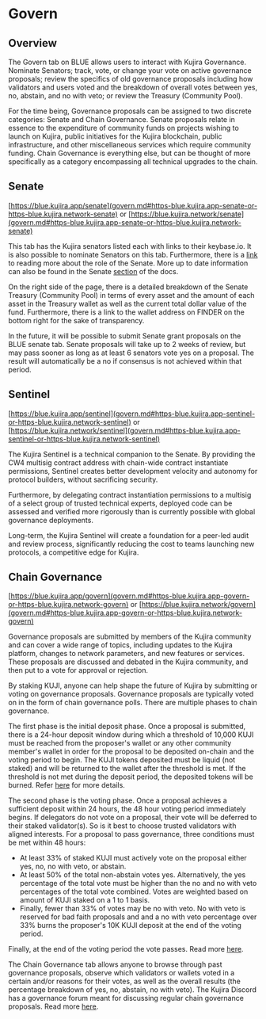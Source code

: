 # Govern

## Overview

The Govern tab on BLUE allows users to interact with Kujira Governance. Nominate Senators; track, vote, or change your vote on active governance proposals; review the specifics of old governance proposals including how validators and users voted and the breakdown of overall votes between yes, no, abstain, and no with veto; or review the Treasury (Community Pool).

For the time being, Governance proposals can be assigned to two discrete categories: Senate and Chain Governance. Senate proposals relate in essence to the expenditure of community funds on projects wishing to launch on Kujira, public initiatives for the Kujira blockchain, public infrastructure, and other miscellaneous services which require community funding. Chain Governance is everything else, but can be thought of more specifically as a category encompassing all technical upgrades to the chain.  &#x20;

## Senate

[https://blue.kujira.app/senate](govern.md#https-blue.kujira.app-senate-or-https-blue.kujira.network-senate) or [https://blue.kujira.network/senate](govern.md#https-blue.kujira.app-senate-or-https-blue.kujira.network-senate)

This tab has the Kujira senators listed each with links to their keybase.io. It is also possible to nominate Senators on this tab. Furthermore, there is a [link](https://medium.com/team-kujira/kujira-governance-grows-up-ca8b7c87753b) to reading more about the role of the Senate. More up to date information can also be found in the Senate [section](../senate.md) of the docs.

On the right side of the page, there is a detailed breakdown of the Senate Treasury (Community Pool) in terms of every asset and the amount of each asset in the Treasury wallet as well as the current total dollar value of the fund. Furthermore, there is a link to the wallet address on FINDER on the bottom right for the sake of transparency.&#x20;

In the future, it will be possible to submit Senate grant proposals on the BLUE senate tab. Senate proposals will take up to 2 weeks of review, but may pass sooner as long as at least 6 senators vote yes on a proposal. The result will automatically be a no if consensus is not achieved within that period.

## Sentinel

[https://blue.kujira.app/sentinel](govern.md#https-blue.kujira.app-sentinel-or-https-blue.kujira.network-sentinel) or [https://blue.kujira.network/sentinel](govern.md#https-blue.kujira.app-sentinel-or-https-blue.kujira.network-sentinel)

The Kujira Sentinel is a technical companion to the Senate. By providing the CW4 multisig contract address with chain-wide contract instantiate permissions, Sentinel creates better development velocity and autonomy for protocol builders, without sacrificing security.&#x20;

Furthermore, by delegating contract instantiation permissions to a multisig of a select group of trusted technical experts, deployed code can be assessed and verified more rigorously than is currently possible with global governance deployments.

Long-term, the Kujira Sentinel will create a foundation for a peer-led audit and review process, significantly reducing the cost to teams launching new protocols, a competitive edge for Kujira.

## Chain Governance

[https://blue.kujira.app/govern](govern.md#https-blue.kujira.app-govern-or-https-blue.kujira.network-govern) or [https://blue.kujira.network/govern](govern.md#https-blue.kujira.app-govern-or-https-blue.kujira.network-govern)

Governance proposals are submitted by members of the Kujira community and can cover a wide range of topics, including updates to the Kujira platform, changes to network parameters, and new features or services. These proposals are discussed and debated in the Kujira community, and then put to a vote for approval or rejection.

By staking KUJI, anyone can help shape the future of Kujira by submitting or voting on governance proposals. Governance proposals are typically voted on in the form of chain governance polls. There are multiple phases to chain governance.&#x20;

The first phase is the initial deposit phase. Once a proposal is submitted, there is a 24-hour deposit window during which a threshold of 10,000 KUJI must be reached from the proposer's wallet or any other community member's wallet in order for the proposal to be deposited on-chain and the voting period to begin. The KUJI tokens deposited must be liquid (not staked) and will be returned to the wallet after the threshold is met. If the threshold is not met during the deposit period, the deposited tokens will be burned. Refer [here](https://docs.kujira.app/governance/submit-a-proposal) for more details.

The second phase is the voting phase. Once a proposal achieves a sufficient deposit within 24 hours, the 48 hour voting period immediately begins. If delegators do not vote on a proposal, their vote will be deferred to their staked validator(s). So is it best to choose trusted validators with aligned interests. For a proposal to pass governance, three conditions must be met within 48 hours:

* At least 33% of staked KUJI must actively vote on the proposal either yes, no, no with veto, or abstain.
* At least 50% of the total non-abstain votes yes. Alternatively, the yes percentage of the total vote must be higher than the no and no with veto percentages of the total vote combined. Votes are weighted based on amount of KUJI staked on a 1 to 1 basis.
* Finally, fewer than 33% of votes may be no with veto. No with veto is reserved for bad faith proposals and and a no with veto percentage over 33% burns the proposer's 10K KUJI deposit at the end of the voting period.&#x20;

Finally, at the end of the voting period the vote passes. Read more [here](https://docs.kujira.app/governance/vote-on-proposals).&#x20;

The Chain Governance tab allows anyone to browse through past governance proposals, observe which validators or wallets voted in a certain and/or reasons for their votes, as well as the overall results (the percentage breakdown of yes, no, abstain, no with veto). The Kujira Discord has a governance forum meant for discussing regular chain governance proposals. Read more [here](../../governance/discord-governance-forum.md).&#x20;



